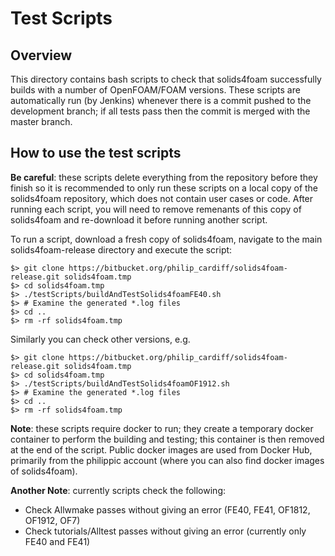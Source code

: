 # Test Scripts

## Overview
This directory contains bash scripts to check that solids4foam successfully builds with a number of OpenFOAM/FOAM versions. These scripts are automatically run (by Jenkins) whenever there is a commit pushed to the development branch; if all tests pass then the commit is merged with the master branch.

## How to use the test scripts
**Be careful**: these scripts delete everything from the repository before they finish so it is recommended to only run these scripts on a local copy of the solids4foam repository, which does not contain user cases or code. After running each script, you will need to remove remenants of this copy of solids4foam and re-download it before running another script.

To run a script, download a fresh copy of solids4foam, navigate to the main
solids4foam-release directory and execute the script:
```
$> git clone https://bitbucket.org/philip_cardiff/solids4foam-release.git solids4foam.tmp
$> cd solids4foam.tmp
$> ./testScripts/buildAndTestSolids4foamFE40.sh
$> # Examine the generated *.log files
$> cd ..
$> rm -rf solids4foam.tmp
```

Similarly you can check other versions, e.g.

```
$> git clone https://bitbucket.org/philip_cardiff/solids4foam-release.git solids4foam.tmp
$> cd solids4foam.tmp
$> ./testScripts/buildAndTestSolids4foamOF1912.sh
$> # Examine the generated *.log files
$> cd ..
$> rm -rf solids4foam.tmp
```

**Note**: these scripts require docker to run; they create a temporary docker container to perform the building and testing; this container is then removed at the end of the script. Public docker images are used from Docker Hub, primarily from the philippic account (where you can also find docker images of solids4foam).

**Another Note**: currently scripts check the following:
- Check Allwmake passes without giving an error (FE40, FE41, OF1812, OF1912, OF7)
- Check tutorials/Alltest passes without giving an error (currently only FE40 and FE41)